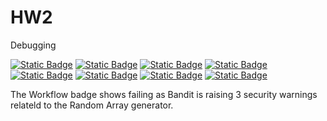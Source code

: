 # HW2
Debugging

[![Static Badge][python-badge]][python-url]
[![Static Badge][apache-badge]][apache-url]
[![Static Badge][linux-badge]][linux-url]
[![Static Badge][autopep8-badge]][python-url]
[![Static Badge][pylint-badge]][pylint-url]
[![Static Badge][bandit-badge]][bandit-url]
[![Static Badge][workflow-badge]][workflow-url]
[![Static Badge][autopep8-badge]](https://github.com/SoftwareEngineering-HomeWork/HW2/actions/workflows/python-app.yml")

[python-badge]:https://img.shields.io/badge/python-v13.3-green
[python-url]:https://docs.python.org/3.13/whatsnew/3.13.html

[apache-badge]:https://img.shields.io/badge/Apache_License-2.0-green
[apache-url]:https://www.apache.org/licenses/LICENSE-2.0

[linux-badge]:https://img.shields.io/badge/linux-6.10-green
[linux-url]:https://www.linux.org/

[autopep8-badge]:https://img.shields.io/badge/autopep8-green
[autopep8-url]:https://pypi.org/project/autopep8/

[pylint-badge]:https://img.shields.io/badge/pylint-green
[pylint-url]:https://pypi.org/project/pylint/

[bandit-badge]:https://img.shields.io/badge/bandit-green
[bandit-url]:https://bandit.readthedocs.io/en/latest/

[workflow-badge]:https://github.com/SoftwareEngineering-HomeWork/HW2/actions/workflows/python-app.yml/badge.svg
[workflow-url]:https://github.com/SoftwareEngineering-HomeWork/HW2/actions

The Workflow badge shows failing as Bandit is raising 3 security warnings relateld to the Random Array generator.
